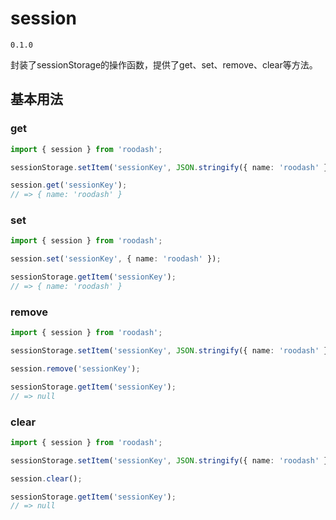 # session

`0.1.0`

封装了sessionStorage的操作函数，提供了get、set、remove、clear等方法。

## 基本用法
### get
```typescript 
import { session } from 'roodash';

sessionStorage.setItem('sessionKey', JSON.stringify({ name: 'roodash' }));

session.get('sessionKey');
// => { name: 'roodash' }
```

### set
```typescript
import { session } from 'roodash';

session.set('sessionKey', { name: 'roodash' });

sessionStorage.getItem('sessionKey');
// => { name: 'roodash' }
```

### remove
```typescript
import { session } from 'roodash';

sessionStorage.setItem('sessionKey', JSON.stringify({ name: 'roodash' }));

session.remove('sessionKey');

sessionStorage.getItem('sessionKey');
// => null
```

### clear
```typescript
import { session } from 'roodash';

sessionStorage.setItem('sessionKey', JSON.stringify({ name: 'roodash' }));

session.clear();

sessionStorage.getItem('sessionKey');
// => null
```
